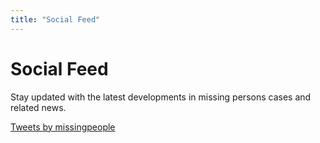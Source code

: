 ```yaml
---
title: "Social Feed"
---
```


# Social Feed

Stay updated with the latest developments in missing persons cases and related news.

<a class="twitter-timeline" href="https://twitter.com/missingpeople?ref_src=twsrc%5Etfw">Tweets by missingpeople</a> <script async src="https://platform.twitter.com/widgets.js" charset="utf-8"></script>